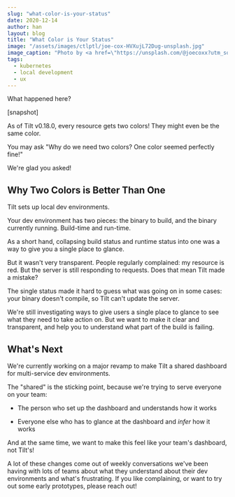 ```yaml
---
slug: "what-color-is-your-status"
date: 2020-12-14
author: han
layout: blog
title: "What Color is Your Status"
image: "/assets/images/ctlptl/joe-cox-HVXujL72Dug-unsplash.jpg"
image_caption: "Photo by <a href=\"https://unsplash.com/@joecoxx?utm_source=unsplash&amp;utm_medium=referral&amp;utm_content=creditCopyText\">Joe Cox</a> on <a href=\"https://unsplash.com/s/photos/ducks-puddle?utm_source=unsplash&amp;utm_medium=referral&amp;utm_content=creditCopyText\">Unsplash</a></span>"
tags:
  - kubernetes
  - local development
  - ux
---
```


What happened here?

[snapshot]

As of Tilt v0.18.0, every resource gets two colors! They might even be the same
color.

You may ask "Why do we need two colors? One color seemed perfectly fine!"

We're glad you asked!

## Why Two Colors is Better Than One

Tilt sets up local dev environments. 

Your dev environment has two pieces: the binary to build, and the binary
currently running. Build-time and run-time.

As a short hand, collapsing build status and runtime status into one was a way
to give you a single place to glance.

But it wasn't very transparent. People regularly complained: my resource is
red. But the server is still responding to requests. Does that mean Tilt made a
mistake?

The single status made it hard to guess what was going on in some cases: your
binary doesn't compile, so Tilt can't update the server.

We're still investigating ways to give users a single place to glance to see
what they need to take action on.  But we want to make it clear and transparent,
and help you to understand what part of the build is failing.

## What's Next

We're currently working on a major revamp to make Tilt a shared dashboard for
multi-service dev environments.

The "shared" is the sticking point, because we're trying to serve everyone on your team:

- The person who set up the dashboard and understands how it works

- Everyone else who has to glance at the dashboard and _infer_ how it works

And at the same time, we want to make this feel like your team's dashboard, not Tilt's!

A lot of these changes come out of weekly conversations we've been having with
lots of teams about what they understand about their dev environments and what's
frustrating. If you like complaining, or want to try out some early prototypes,
please reach out!



